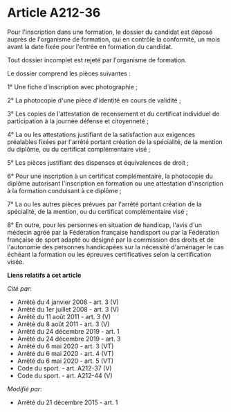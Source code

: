 # Article A212-36

Pour l'inscription dans une formation, le dossier du candidat est déposé auprès de l'organisme de formation, qui en contrôle
la conformité, un mois avant la date fixée pour l'entrée en formation du candidat.

Tout dossier incomplet est rejeté par l'organisme de formation.

Le dossier comprend les pièces suivantes :

1° Une fiche d'inscription avec photographie ;

2° La photocopie d'une pièce d'identité en cours de validité ;

3° Les copies de l'attestation de recensement et du certificat individuel de participation à la journée défense et
citoyenneté ;

4° La ou les attestations justifiant de la satisfaction aux exigences préalables fixées par l'arrêté portant création de la
spécialité, de la mention du diplôme, ou du certificat complémentaire visé ;

5° Les pièces justifiant des dispenses et équivalences de droit ;

6° Pour une inscription à un certificat complémentaire, la photocopie du diplôme autorisant l'inscription en formation ou une
attestation d'inscription à la formation conduisant à ce diplôme ;

7° La ou les autres pièces prévues par l'arrêté portant création de la spécialité, de la mention, ou du certificat
complémentaire visé ;

8° En outre, pour les personnes en situation de handicap, l'avis d'un médecin agréé par la Fédération française handisport ou
par la Fédération française de sport adapté ou désigné par la commission des droits et de l'autonomie des personnes
handicapées sur la nécessité d'aménager le cas échéant la formation ou les épreuves certificatives selon la certification
visée.

**Liens relatifs à cet article**

_Cité par_:

  - Arrêté du 4 janvier 2008 - art. 3 (V)
  - Arrêté du 1er juillet 2008 - art. 3 (V)
  - Arrêté du 11 août 2011 - art. 3 (V)
  - Arrêté du 8 août 2011 - art. 3 (V)
  - Arrêté du 24 décembre 2019 - art. 1
  - Arrêté du 24 décembre 2019 - art. 3
  - Arrêté du 6 mai 2020 - art. 3 (VT)
  - Arrêté du 6 mai 2020 - art. 4 (VT)
  - Arrêté du 6 mai 2020 - art. 5 (VT)
  - Code du sport. - art. A212-37 (V)
  - Code du sport. - art. A212-44 (V)

_Modifié par_:

  - Arrêté du 21 décembre 2015 - art. 1

